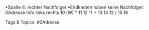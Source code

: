 •Spalte 4: rechter Nachfolger
•Endknoten haben keine Nachfolger: 0Adresse Info links rechts
10 (W) * 11 12
11 + 13 14
12 / 15 16

   Tags & Topics:
   #0Adresse